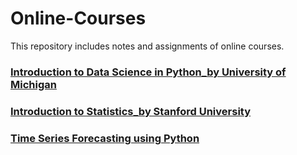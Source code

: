 # Online-Courses
This repository includes notes and assignments of online courses.

### [Introduction to Data Science in Python_by University of Michigan](https://github.com/lijing0913/Online-Courses/tree/main/01%20Introduction%20to%20Data%20Science%20in%20Python_by%20University%20of%20Michigan)

### [Introduction to Statistics_by Stanford University](https://github.com/lijing0913/Online-Courses/tree/main/02%20Introduction%20to%20Statistics_by%20Stanford%20University)

### [Time Series Forecasting using Python](https://github.com/lijing0913/Online-Courses/tree/main/02%20Introduction%20to%20Statistics_by%20Stanford%20University)
